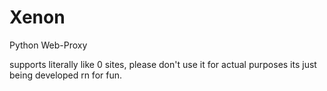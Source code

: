 # Xenon
Python Web-Proxy

supports literally like 0 sites, please don't use it for actual purposes its just being developed rn for fun. 
